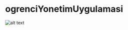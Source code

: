 # ogrenciYonetimUygulamasi

![alt text](https://github.com/sonerzengin/ogrenciYonetimUygulamasi/blob/main/ogrenciYonetimGorsel/Screenshot_1.jpg?raw=true)
